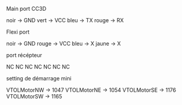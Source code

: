 Main port CC3D

noir 	-> GND
vert 	-> VCC
bleu 	-> TX
rouge	-> RX

Flexi port

noir	-> GND
rouge	-> VCC
bleu	-> X
jaune	-> X

port récépteur

NC
NC
NC
NC
NC
NC
NC

setting de démarrage mini

VTOLMotorNW	-> 1047
VTOLMotorNE	-> 1054
VTOLMotorSE	-> 1176
VTOLMotorSW	-> 1165
